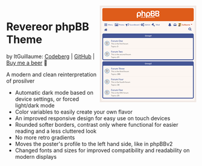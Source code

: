 <img src="SCREENSHOT.png" align="right">

# Revereor phpBB Theme
by ltGuillaume: [Codeberg](https://codeberg.org/ltguillaume) | [GitHub](https://github.com/ltguillaume) | [Buy me a beer](https://buymeacoff.ee/ltguillaume) 🍺

A modern and clean reinterpretation of prosilver

- Automatic dark mode based on device settings, or forced light/dark mode
- Color variables to easily create your own flavor
- An improved responsive design for easy use on touch devices
- Rounded softer borders, contrast only where functional for easier reading and a less cluttered look
- No more retro gradients
- Moves the poster's profile to the left hand side, like in phpBBv2
- Changed fonts and sizes for improved compatibility and readability on modern displays